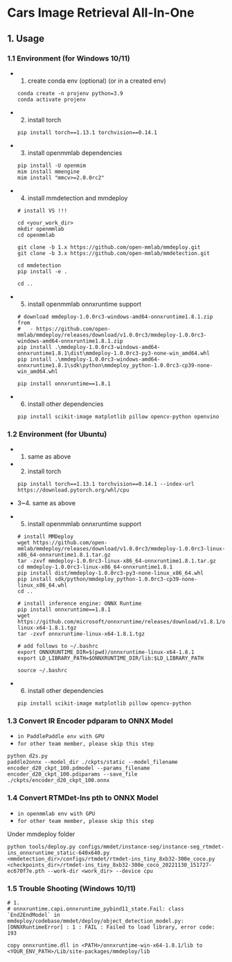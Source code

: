 # Cars Image Retrieval All-In-One

## 1. Usage

### 1.1 Environment (for Windows 10/11)

- 1. create conda env (optional) (or in a created env)

    ```
    conda create -n projenv python=3.9
    conda activate projenv
    ```

- 2. install torch

    ```
    pip install torch==1.13.1 torchvision==0.14.1
    ```

- 3. install openmmlab dependencies

    ```
    pip install -U openmim
    mim install mmengine
    mim install "mmcv>=2.0.0rc2"
    ```

- 4. install mmdetection and mmdeploy

    ```
    # install VS !!!

    cd <your_work_dir>
    mkdir openmmlab
    cd openmmlab

    git clone -b 1.x https://github.com/open-mmlab/mmdeploy.git
    git clone -b 3.x https://github.com/open-mmlab/mmdetection.git

    cd mmdetection
    pip install -e .

    cd ..
    ```

- 5. install openmmlab onnxruntime support

    ```
    # download mmdeploy-1.0.0rc3-windows-amd64-onnxruntime1.8.1.zip from
    #   - https://github.com/open-mmlab/mmdeploy/releases/download/v1.0.0rc3/mmdeploy-1.0.0rc3-windows-amd64-onnxruntime1.8.1.zip
    pip install .\mmdeploy-1.0.0rc3-windows-amd64-onnxruntime1.8.1\dist\mmdeploy-1.0.0rc3-py3-none-win_amd64.whl
    pip install .\mmdeploy-1.0.0rc3-windows-amd64-onnxruntime1.8.1\sdk\python\mmdeploy_python-1.0.0rc3-cp39-none-win_amd64.whl

    pip install onnxruntime==1.8.1
    ```

- 6. install other dependencies

    ```
    pip install scikit-image matplotlib pillow opencv-python openvino
    ```

### 1.2 Environment (for Ubuntu)

- 1. same as above

- 2. install torch

    ```
    pip install torch==1.13.1 torchvision==0.14.1 --index-url https://download.pytorch.org/whl/cpu
    ```

- 3~4. same as above

- 5. install openmmlab onnxruntime support

    ```
    # install MMDeploy
    wget https://github.com/open-mmlab/mmdeploy/releases/download/v1.0.0rc3/mmdeploy-1.0.0rc3-linux-x86_64-onnxruntime1.8.1.tar.gz
    tar -zxvf mmdeploy-1.0.0rc3-linux-x86_64-onnxruntime1.8.1.tar.gz
    cd mmdeploy-1.0.0rc3-linux-x86_64-onnxruntime1.8.1
    pip install dist/mmdeploy-1.0.0rc3-py3-none-linux_x86_64.whl
    pip install sdk/python/mmdeploy_python-1.0.0rc3-cp39-none-linux_x86_64.whl
    cd ..

    # install inference engine: ONNX Runtime
    pip install onnxruntime==1.8.1
    wget https://github.com/microsoft/onnxruntime/releases/download/v1.8.1/onnxruntime-linux-x64-1.8.1.tgz
    tar -zxvf onnxruntime-linux-x64-1.8.1.tgz

    # add follows to ~/.bashrc
    export ONNXRUNTIME_DIR=$(pwd)/onnxruntime-linux-x64-1.8.1
    export LD_LIBRARY_PATH=$ONNXRUNTIME_DIR/lib:$LD_LIBRARY_PATH

    source ~/.bashrc
    ```

- 6. install other dependencies

    ```
    pip install scikit-image matplotlib pillow opencv-python
    ```

### 1.3 Convert IR Encoder pdparam to ONNX Model 

- `in PaddlePaddle env with GPU`
- `for other team member, please skip this step`

```
python d2s.py
paddle2onnx --model_dir ./ckpts/static --model_filename encoder_d20_ckpt_100.pdmodel --params_filename encoder_d20_ckpt_100.pdiparams --save_file ./ckpts/encoder_d20_ckpt_100.onnx
```

### 1.4 Convert RTMDet-Ins pth to ONNX Model

- `in openmmlab env with GPU`
- `for other team member, please skip this step`

Under mmdeploy folder

```
python tools/deploy.py configs/mmdet/instance-seg/instance-seg_rtmdet-ins_onnxruntime_static-640x640.py <mmdetection_dir>/configs/rtmdet/rtmdet-ins_tiny_8xb32-300e_coco.py <checkpoints_dir>/rtmdet-ins_tiny_8xb32-300e_coco_20221130_151727-ec670f7e.pth --work-dir <work_dir> --device cpu
```

### 1.5 Trouble Shooting (Windows 10/11)

```
# 1.
# onnxruntime.capi.onnxruntime_pybind11_state.Fail: class `End2EndModel` in mmdeploy/codebase/mmdet/deploy/object_detection_model.py: [ONNXRuntimeError] : 1 : FAIL : Failed to load library, error code: 193

copy onnxruntime.dll in <PATH>/onnxruntime-win-x64-1.8.1/lib to <YOUR_ENV_PATH>/Lib/site-packages/mmdeploy/lib
```